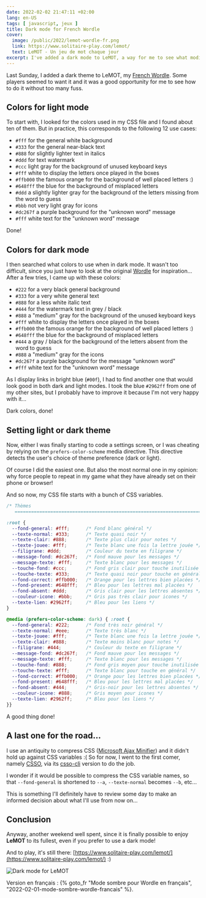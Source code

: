 ```yaml
---
date: 2022-02-02 21:47:11 +02:00
lang: en-US
tags: [ javascript, jeux ]
title: Dark mode for French Wordle
cover:
  image: /public/2022/lemot-wordle-fr.png
  link: https://www.solitaire-play.com/lemot/
  text: LeMOT - Un jeu de mot chaque jour
excerpt: I've added a dark mode to LeMOT, a way for me to see what modifications are required to do this without too many fuss.
---
```


Last Sunday, I added a dark theme to LeMOT, my [French Wordle](https://www.solitaire-play.com/lemot/). Some players seemed to want it and it was a good opportunity for me to see how to do it without too many fuss.


## Colors for light mode

To start with, I looked for the colors used in my CSS file and I found about ten of them. But in practice, this corresponds to the following 12 use cases:

* `#fff` for the general white background
* `#333` for the general near-black text
* `#888` for slightly lighter text in italics
* `#ddd` for text watermark
* `#ccc` light gray for the background of unused keyboard keys
* `#fff` white to display the letters once played in the boxes
* `#ffb000` the famous orange for the background of well placed letters :)
* `#648fff` the blue for the background of misplaced letters
* `#ddd` a slightly lighter gray for the background of the letters missing from the word to guess
* `#bbb` not very light gray for icons
* `#dc267f` a purple background for the "unknown word" message
* `#fff` white text for the "unknown word" message

Done!


## Colors for dark mode

I then searched what colors to use when in dark mode. It wasn't too difficult, since you just have to look at the original [Wordle](https://powerlanguage.co.uk/wordle/) for inspiration... After a few tries, I came up with these colors:

* `#222` for a very black general background
* `#333` for a very white general text
* `#888` for a less white italic text
* `#444` for the watermark text in grey / black
* `#888` a "medium" gray for the background of the unused keyboard keys
* `#fff` white to display the letters once played in the boxes
* `#ffb000` the famous orange for the background of well placed letters :)
* `#648fff` the blue for the background of misplaced letters
* `#444` a gray / black for the background of the letters absent from the word to guess
* `#888` a "medium" gray for the icons
* `#dc267f` a purple background for the message "unknown word"
* `#fff` white text for the "unknown word" message

As I display links in bright blue (`#00f`), I had to find another one that would look good in both dark and light modes. I took the blue `#2962ff` from one of my other sites, but I probably have to improve it because I'm not very happy with it...

Dark colors, done!


## Setting light or dark theme

Now, either I was finally starting to code a settings screen, or I was cheating by relying on the `prefers-color-scheme` media directive. This directive detects the user's choice of theme preference (dark or light).

Of course I did the easiest one. But also the most normal one in my opinion: why force people to repeat in my game what they have already set on their phone or browser!

And so now, my CSS file starts with a bunch of CSS variables.

```css
/* Thèmes
   ========================================================================== */

:root {
  --fond-general: #fff;      /* Fond blanc général */
  --texte-normal: #333;      /* Texte quasi noir */
  --texte-clair: #888;       /* Texte plus clair pour notes */
  --texte-jouee: #fff;       /* Texte blanc une fois la lettre jouée */
  --filigrane: #ddd;         /* Couleur du texte en filigrane */
  --message-fond: #dc267f;   /* Fond mauve pour les messages */
  --message-texte: #fff;     /* Texte blanc pour les messages */
  --touche-fond: #ccc;       /* Fond gris clair pour touche inutilisée */
  --touche-texte: #333;      /* Texte quasi noir pour touche en général */
  --fond-correct: #ffb000;   /* Orange pour les lettres bien placées */
  --fond-present: #648fff;   /* Bleu pour les lettres mal placées */
  --fond-absent: #ddd;       /* Gris clair pour les lettres absentes */
  --couleur-icone: #bbb;     /* Gris pas très clair pour icones */
  --texte-lien: #2962ff;     /* Bleu pour les liens */
}

@media (prefers-color-scheme: dark) { :root {
  --fond-general: #222;      /* Fond très noir général */
  --texte-normal: #eee;      /* Texte très blanc */
  --texte-jouee: #fff;       /* Texte blanc une fois la lettre jouée */
  --texte-clair: #888;       /* Texte moins blanc pour notes */
  --filigrane: #444;         /* Couleur du texte en filigrane */
  --message-fond: #dc267f;   /* Fond mauve pour les messages */
  --message-texte: #fff;     /* Texte blanc pour les messages */
  --touche-fond: #888;       /* Fond gris moyen pour touche inutilisée */
  --touche-texte: #fff;      /* Texte blanc pour touche en général */
  --fond-correct: #ffb000;   /* Orange pour les lettres bien placées */
  --fond-present: #648fff;   /* Bleu pour les lettres mal placées */
  --fond-absent: #444;       /* Gris-noir pour les lettres absentes */
  --couleur-icone: #888;     /* Gris moyen pour icones */
  --texte-lien: #2962ff;     /* Bleu pour les liens */
}}
```

A good thing done!


## A last one for the road...

I use an antiquity to compress CSS ([Microsoft Ajax Minifier](https://github.com/Microsoft/ajaxmin)) and it didn't hold up against CSS variables :( So for now, I went to the first comer, namely [CSSO](https://github.com/css/csso), via its [csso-cli](https://github.com/css/csso-cli) version to do the job.

I wonder if it would be possible to compress the CSS variable names, so that `--fond-general` is shortened to `--a`, `--texte-normal` becomes `--b`, etc...

This is something I'll definitely have to review some day to make an informed decision about what I'll use from now on...


## Conclusion

Anyway, another weekend well spent, since it is finally possible to enjoy **LeMOT** to its fullest, even if you prefer to use a dark mode!

And to play, it's still there: [https://www.solitaire-play.com/lemot/](https://www.solitaire-play.com/lemot/) :)

![Dark mode for LeMOT](/public/2022/wordle-fr-dark.png "Not so bad, i guess!")


<div class="encart">

Version en français : {% goto_fr "Mode sombre pour Wordle en français", "2022-02-01-mode-sombre-wordle-francais" %}.

</div>
